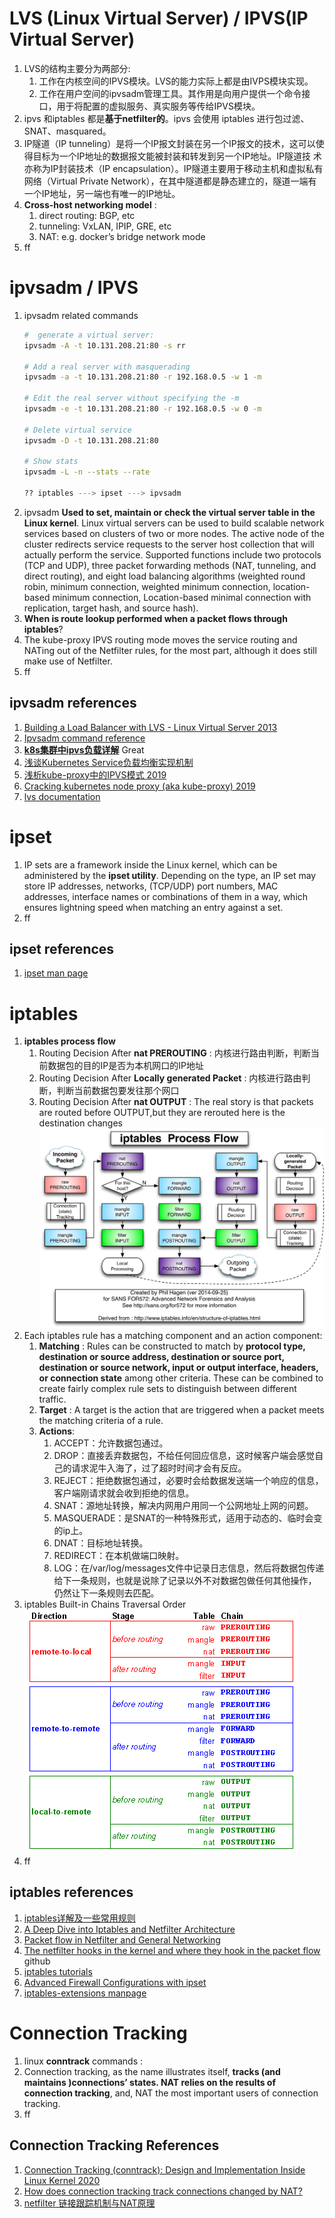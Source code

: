 # LVS (Linux Virtual Server) / IPVS(IP Virtual Server)

1. LVS的结构主要分为两部分:
   1. 工作在内核空间的IPVS模块。LVS的能力实际上都是由IVPS模块实现。
   2. 工作在用户空间的ipvsadm管理工具。其作用是向用户提供一个命令接口，用于将配置的虚拟服务、真实服务等传给IPVS模块。
2. ipvs 和iptables 都是**基于netfilter的**。ipvs 会使用 iptables 进行包过滤、SNAT、masquared。
3. IP隧道（IP tunneling）是将一个IP报文封装在另一个IP报文的技术，这可以使得目标为一个IP地址的数据报文能被封装和转发到另一个IP地址。IP隧道技 术亦称为IP封装技术（IP encapsulation）。IP隧道主要用于移动主机和虚拟私有网络（Virtual Private Network），在其中隧道都是静态建立的，隧道一端有一个IP地址，另一端也有唯一的IP地址。
4. **Cross-host networking model** :
   1. direct routing: BGP, etc
   2. tunneling: VxLAN, IPIP, GRE, etc
   3. NAT: e.g. docker’s bridge network mode
5. ff

# ipvsadm / IPVS
1. ipvsadm related commands
    ```bash
    #  generate a virtual server:
    ipvsadm -A -t 10.131.208.21:80 -s rr

    # Add a real server with masquerading
    ipvsadm -a -t 10.131.208.21:80 -r 192.168.0.5 -w 1 -m

    # Edit the real server without specifying the -m
    ipvsadm -e -t 10.131.208.21:80 -r 192.168.0.5 -w 0 -m

    # Delete virtual service
    ipvsadm -D -t 10.131.208.21:80

    # Show stats
    ipvsadm -L -n --stats --rate

    ?? iptables ---> ipset ---> ipvsadm
    ```
2. ipvsadm **Used to set, maintain or check the virtual server table in the Linux kernel**. Linux virtual servers can be used to build scalable network services based on clusters of two or more nodes. The active node of the cluster redirects service requests to the server host collection that will actually perform the service. Supported functions include two protocols (TCP and UDP), three packet forwarding methods (NAT, tunneling, and direct routing), and eight load balancing algorithms (weighted round robin, minimum connection, weighted minimum connection, location-based minimum connection, Location-based minimal connection with replication, target hash, and source hash).
3. **When is route lookup performed when a packet flows through iptables**?
4. The kube-proxy IPVS routing mode moves the service routing and NATing out of the Netfilter rules, for the most part, although it does still make use of Netfilter.
5. ff

## ipvsadm references
1. [Building a Load Balancer with LVS - Linux Virtual Server 2013](http://www.linux-admins.net/2013/01/building-load-balancer-with-lvs-linux.html)
2. [Ipvsadm command reference](https://www.programmersought.com/article/9104230176/)
3. [**k8s集群中ipvs负载详解**](https://www.jianshu.com/p/89f126b241db?utm_campaign=maleskine&utm_content=note&utm_medium=seo_notes&utm_source=recommendation)  Great
4. [浅谈Kubernetes Service负载均衡实现机制](https://www.infoq.cn/article/p0v9d4br7udzwtgihuyq)
5. [浅析kube-proxy中的IPVS模式 2019](https://www.heguang-tech.com/blog/2020/kubernetes/reference/ipvs/)
6. [Cracking kubernetes node proxy (aka kube-proxy) 2019](https://arthurchiao.art/blog/cracking-k8s-node-proxy/#ch_6)
7. [lvs documentation](http://www.linuxvirtualserver.org/Documents.html)


# ipset
1. IP sets are a framework inside the Linux kernel, which can be administered by the **ipset utility**. Depending on the type, an IP set may store IP addresses, networks, (TCP/UDP) port numbers, MAC addresses, interface names or combinations of them in a way, which ensures lightning speed when matching an entry against a set.
2. ff


## ipset references
1. [ipset man page](https://ipset.netfilter.org/ipset.man.html)


# iptables
1. **iptables process flow**
   1. Routing Decision After **nat PREROUTING** :  内核进行路由判断，判断当前数据包的目的IP是否为本机网口的IP地址
   2. Routing Decision After **Locally generated Packet** : 内核进行路由判断，判断当前数据包要发往那个网口
   3. Routing Decision After **nat OUTPUT** : The real story is that packets are routed before OUTPUT,but they are rerouted here is the destination changes
    ![iptables process flow](images/iptables.png)
2. Each iptables rule has a matching component and an action component:
   1. **Matching** : Rules can be constructed to match by **protocol type, destination or source address, destination or source port, destination or source network, input or output interface, headers, or connection state** among other criteria. These can be combined to create fairly complex rule sets to distinguish between different traffic.
   2. **Target** : A target is the action that are triggered when a packet meets the matching criteria of a rule.
   3. **Actions**:
      1. ACCEPT：允许数据包通过。
      2. DROP：直接丢弃数据包，不给任何回应信息，这时候客户端会感觉自己的请求泥牛入海了，过了超时时间才会有反应。
      3. REJECT：拒绝数据包通过，必要时会给数据发送端一个响应的信息，客户端刚请求就会收到拒绝的信息。
      4. SNAT：源地址转换，解决内网用户用同一个公网地址上网的问题。
      5. MASQUERADE：是SNAT的一种特殊形式，适用于动态的、临时会变的ip上。
      6. DNAT：目标地址转换。
      7. REDIRECT：在本机做端口映射。
      8. LOG：在/var/log/messages文件中记录日志信息，然后将数据包传递给下一条规则，也就是说除了记录以外不对数据包做任何其他操作，仍然让下一条规则去匹配。
3. iptables Built-in Chains Traversal Order
    ![Built-in Chains Traversal Order](images/built-inChains.png)
4. ff

## iptables references
1. [iptables详解及一些常用规则](https://www.jianshu.com/p/ee4ee15d3658)
2. [A Deep Dive into Iptables and Netfilter Architecture](https://www.digitalocean.com/community/tutorials/a-deep-dive-into-iptables-and-netfilter-architecture)
3. [Packet flow in Netfilter and General Networking](https://upload.wikimedia.org/wikipedia/commons/3/37/Netfilter-packet-flow.svg)
4. [The netfilter hooks in the kernel and where they hook in the packet flow](https://gist.github.com/egernst/2c39c6125d916f8caa0a9d3bf421767a) github
5. [iptables tutorials](https://www.frozentux.net/iptables-tutorial/chunkyhtml/index.html)
6. [Advanced Firewall Configurations with ipset](https://www.linuxjournal.com/content/advanced-firewall-configurations-ipset)
7. [iptables-extensions manpage](http://ipset.netfilter.org/iptables-extensions.man.html)


# Connection Tracking
1. linux **conntrack** commands :
2. Connection tracking, as the name illustrates itself, **tracks (and maintains )connections’ states. NAT relies on the results of connection tracking**, and, NAT the most important users of connection tracking.
3. ff


## Connection Tracking References
1. [Connection Tracking (conntrack): Design and Implementation Inside Linux Kernel 2020](http://arthurchiao.art/blog/conntrack-design-and-implementation/)
2. [How does connection tracking track connections changed by NAT?](https://superuser.com/questions/1269859/linux-netfilter-how-does-connection-tracking-track-connections-changed-by-nat)
3. [netfilter 链接跟踪机制与NAT原理](https://www.cnblogs.com/liushaodong/archive/2013/02/26/2933593.html)